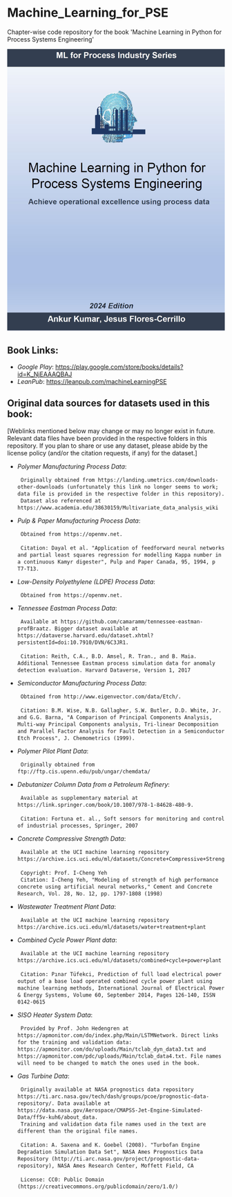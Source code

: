 # Machine_Learning_for_PSE

Chapter-wise code repository for the book 'Machine Learning in Python for Process Systems Engineering'

![](/Images/Book3_coverPage.JPG)

## Book Links:
- *Google Play*:  https://play.google.com/store/books/details?id=K_NjEAAAQBAJ
- *LeanPub*:  https://leanpub.com/machineLearningPSE

## Original data sources for datasets used in this book:
[Weblinks mentioned below may change or may no longer exist in future. Relevant data files have been provided in the respective folders in this repository. If you plan to share or use any dataset, please abide by the license policy (and/or the citation requests, if any) for the dataset.]

- *Polymer Manufacturing Process Data*:  

       Originally obtained from https://landing.umetrics.com/downloads-other-downloads (unfortunately this link no longer seems to work; data file is provided in the respective folder in this repository). 
       Dataset also referenced at https://www.academia.edu/38630159/Multivariate_data_analysis_wiki
       
             
- *Pulp & Paper Manufacturing Process Data*:

       Obtained from https://openmv.net. 
       
       Citation: Dayal et al. "Application of feedforward neural networks and partial least squares regression for modelling Kappa number in a continuous Kamyr digester", Pulp and Paper Canada, 95, 1994, p T7-T13.
       
           
- *Low-Density Polyethylene (LDPE) Process Data*:

       Obtained from https://openmv.net.

           
- *Tennessee Eastman Process Data*: 

       Available at https://github.com/camaramm/tennessee-eastman-profBraatz. Bigger dataset available at https://dataverse.harvard.edu/dataset.xhtml?persistentId=doi:10.7910/DVN/6C3JR1. 
       
       Citation: Reith, C.A., B.D. Amsel, R. Tran., and B. Maia. Additional Tennessee Eastman process simulation data for anomaly detection evaluation. Harvard Dataverse, Version 1, 2017
       
- *Semiconductor Manufacturing Process Data*: 

       Obtained from http://www.eigenvector.com/data/Etch/. 
       
       Citation: B.M. Wise, N.B. Gallagher, S.W. Butler, D.D. White, Jr. and G.G. Barna, "A Comparison of Principal Components Analysis, Multi-way Principal Components analysis, Tri-linear Decomposition and Parallel Factor Analysis for Fault Detection in a Semiconductor Etch Process", J. Chemometrics (1999).
       
- *Polymer Pilot Plant Data*:

       Originally obtained from ftp://ftp.cis.upenn.edu/pub/ungar/chemdata/
  
- *Debutanizer Column Data from a Petroleum Refinery*:

       Available as supplementary material at https://link.springer.com/book/10.1007/978-1-84628-480-9. 
       
       Citation: Fortuna et. al., Soft sensors for monitoring and control of industrial processes, Springer, 2007
       
- *Concrete Compressive Strength Data*:

       Available at the UCI machine learning repository https://archive.ics.uci.edu/ml/datasets/Concrete+Compressive+Strength
       
       Copyright: Prof. I-Cheng Yeh
       Citation: I-Cheng Yeh, "Modeling of strength of high performance concrete using artificial neural networks," Cement and Concrete Research, Vol. 28, No. 12, pp. 1797-1808 (1998)

- *Wastewater Treatment Plant Data*:

       Available at the UCI machine learning repository https://archive.ics.uci.edu/ml/datasets/water+treatment+plant
       
- *Combined Cycle Power Plant data*:

       Available at the UCI machine learning repository https://archive.ics.uci.edu/ml/datasets/combined+cycle+power+plant
       
       Citation: Pınar Tüfekci, Prediction of full load electrical power output of a base load operated combined cycle power plant using machine learning methods, International Journal of Electrical Power & Energy Systems, Volume 60, September 2014, Pages 126-140, ISSN 0142-0615
       
- *SISO Heater System Data*:

       Provided by Prof. John Hedengren at https://apmonitor.com/do/index.php/Main/LSTMNetwork. Direct links for the training and validation data: https://apmonitor.com/do/uploads/Main/tclab_dyn_data3.txt and  https://apmonitor.com/pdc/uploads/Main/tclab_data4.txt. File names will need to be changed to match the ones used in the book. 
       
- *Gas Turbine Data*:

       Originally available at NASA prognostics data repository https://ti.arc.nasa.gov/tech/dash/groups/pcoe/prognostic-data-repository/. Data available at https://data.nasa.gov/Aerospace/CMAPSS-Jet-Engine-Simulated-Data/ff5v-kuh6/about_data.
       Training and validation data file names used in the text are different than the original file names. 
       
       Citation: A. Saxena and K. Goebel (2008). "Turbofan Engine Degradation Simulation Data Set", NASA Ames Prognostics Data Repository (http://ti.arc.nasa.gov/project/prognostic-data-repository), NASA Ames Research Center, Moffett Field, CA
       
       License: CC0: Public Domain (https://creativecommons.org/publicdomain/zero/1.0/)

